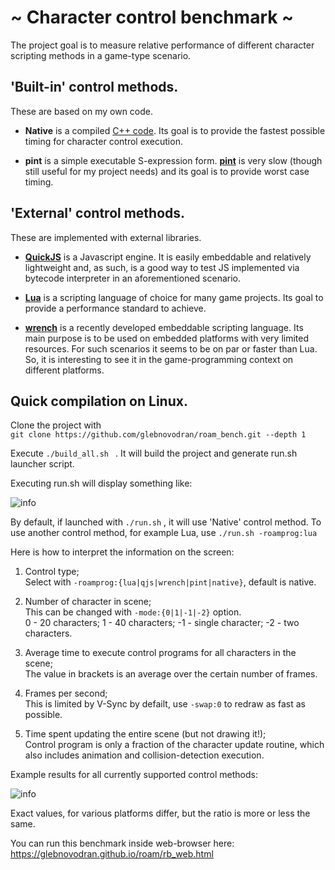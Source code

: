 # ~ Character control benchmark ~

The project goal is to measure relative performance of different character scripting methods in a game-type scenario.

## 'Built-in' control methods.

These are based on my own code.

- **Native** is a compiled [C++ code](https://github.com/glebnovodran/roam_bench/blob/main/src/roam_ctrl_native.cpp). Its goal is to provide the fastest possible timing for character control execution.

- **pint** is a simple executable S-expression form. [**pint**](https://github.com/glebnovodran/proto-plop/tree/main/pint) is very slow (though still useful for my project needs) and its goal is to provide worst case timing.

## 'External' control methods.

These are implemented with external libraries.

- [**QuickJS**](https://bellard.org/quickjs/) is a Javascript engine. It is easily embeddable and relatively lightweight and, as such, is a good way to test JS implemented via bytecode interpreter in an aforementioned scenario.

- [**Lua**](http://www.lua.org/) is a scripting language of choice for many game projects. Its goal to provide a performance standard to achieve.

- [**wrench**](https://www.northarc.com/wrench/www/) is a recently developed embeddable scripting language. Its main purpose is to be used on embedded platforms with very limited resources. For such scenarios it seems to be on par or faster than Lua. So, it is interesting to see it in the game-programming context on different platforms.

## Quick compilation on Linux. ##

Clone the project with
<br>```git clone https://github.com/glebnovodran/roam_bench.git --depth 1```

Execute ```./build_all.sh ``` . It will build the project and generate run.sh launcher script.

Executing run.sh will display something like:

![info](https://glebnovodran.github.io/roam/roam_info.jpg)

By default, if launched with ```./run.sh``` , it will use 'Native' control method. To use another control method, for example Lua, use ```./run.sh -roamprog:lua```

Here is how to interpret the information on the screen:

1. Control type;
<br>Select with ```-roamprog:{lua|qjs|wrench|pint|native}```, default is native.

2. Number of character in scene;
<br>This can be changed with ```-mode:{0|1|-1|-2}``` option.
<br> 0 - 20 characters; 1 - 40 characters; -1 - single character; -2 - two characters.

3. Average time to execute control programs for all characters in the scene;
<br>The value in brackets is an average over the certain number of frames.

4. Frames per second;
<br>This is limited by V-Sync by defailt, use ```-swap:0``` to redraw as fast as possible.

5. Time spent updating the entire scene (but not drawing it!);
<br>Control program is only a fraction of the character update routine, which also includes animation and collision-detection execution.


Example results for all currently supported control methods:

![info](https://glebnovodran.github.io/roam/roam_all_res.jpg)

Exact values, for various platforms differ, but the ratio is more or less the same.


You can run this benchmark inside web-browser here:
https://glebnovodran.github.io/roam/rb_web.html
